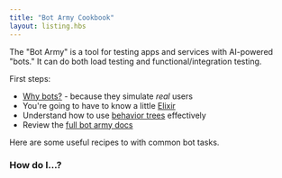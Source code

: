 ```yaml
---
title: "Bot Army Cookbook"
layout: listing.hbs
---
```


The "Bot Army" is a tool for testing apps and services with AI-powered "bots."  It 
can do both load testing and functional/integration testing.

First steps:

- [Why bots?](/why-bots) - because they simulate _real_ users
- You're going to have to know a little [Elixir](https://learnxinyminutes.com/docs/elixir/)
- Understand how to use [behavior trees](/why-behavior-trees) effectively
- Review the [full bot army docs](https://git.corp.adobe.com/pages/manticore/bot_army/readme.html)

Here are some useful recipes to with common bot tasks.

### How do I...?
